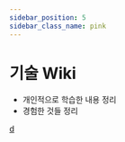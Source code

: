 ```yaml
---
sidebar_position: 5
sidebar_class_name: pink
---
```


# 기술 Wiki 
* 개인적으로 학습한 내용 정리
* 경험한 것들 정리

[d](/docs/tutorial-basics/create-a-page.md)


